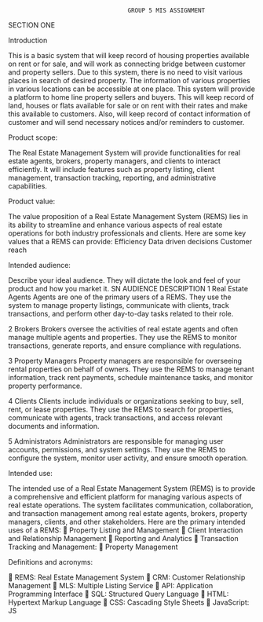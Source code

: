                                       GROUP 5 MIS ASSIGNMENT

SECTION ONE

Introduction

This is a basic system that will keep record of housing properties available on rent or for sale, and will work as connecting bridge between customer and property sellers. Due to this system, there is no need to visit various places in search of desired property. The information of various properties in various locations can be accessible at one place. This system will provide a platform to home line property sellers and buyers. This will keep record of land, houses or flats available for sale or on rent with their rates and make this available to customers. Also, will keep record of contact information of customer and will send necessary notices and/or reminders to customer.

Product scope:

The Real Estate Management System will provide functionalities for real estate agents, brokers, property managers, and clients to interact efficiently. It will include features such as property listing, client management, transaction tracking, reporting, and administrative capabilities.

Product value: 

The value proposition of a Real Estate Management System (REMS) lies in its ability to streamline and enhance various aspects of real estate operations for both industry professionals and clients.
Here are some key values that a REMS can provide:
Efficiency 
Data driven decisions 
Customer reach 

Intended audience: 

Describe your ideal audience. They will dictate the look and feel of your product and how you market it. 
SN 	AUDIENCE 	DESCRIPTION 
1	Real Estate Agents	Agents are one of the primary users of a REMS. They use the system to manage property listings, communicate with clients, track transactions, and perform other day-to-day tasks related to their role.

2	Brokers	 Brokers oversee the activities of real estate agents and often manage multiple agents and properties. They use the REMS to monitor transactions, generate reports, and ensure compliance with regulations.

3	Property Managers	Property managers are responsible for overseeing rental properties on behalf of owners. They use the REMS to manage tenant information, track rent payments, schedule maintenance tasks, and monitor property performance.

4	Clients	Clients include individuals or organizations seeking to buy, sell, rent, or lease properties. They use the REMS to search for properties, communicate with agents, track transactions, and access relevant documents and information.

5	Administrators	Administrators are responsible for managing user accounts, permissions, and system settings. They use the REMS to configure the system, monitor user activity, and ensure smooth operation.


Intended use: 

The intended use of a Real Estate Management System (REMS) is to provide a comprehensive and efficient platform for managing various aspects of real estate operations. The system facilitates communication, collaboration, and transaction management among real estate agents, brokers, property managers, clients, and other stakeholders. Here are the primary intended uses of a REMS: 
	Property Listing and Management
	Client Interaction and Relationship Management
	Reporting and Analytics
	Transaction Tracking and Management:
	Property Management

Definitions and acronyms:


	REMS: Real Estate Management System
	CRM: Customer Relationship Management
	MLS: Multiple Listing Service
	API: Application Programming Interface
	SQL: Structured Query Language
	HTML: Hypertext Markup Language
	CSS: Cascading Style Sheets
	JavaScript: JS
